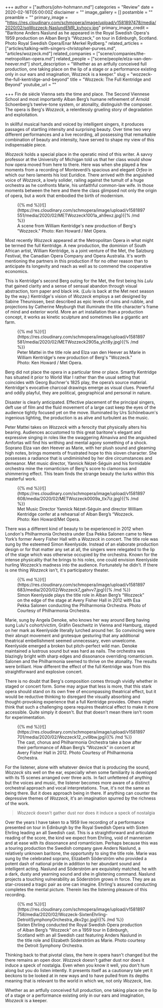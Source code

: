 +++
author = ["authors/john-hohmann.md"]
categories = "Review"
date = 2020-02-16T05:00:00Z
disclaimer = ""
image_gallery = []
postamble = ""
preamble = ""
primary_image = "https://res.cloudinary.com/schmopera/image/upload/v1581897478/media/2020/02/sqWozzeck-NaslundEMR_kvhocy.jpg"
primary_image_credit = "Baritone Anders Naslund as he appeared in the Royal Swedish Opera's 1959 production on Alban Berg’s “Wozzeck,” on tour in Edinburgh, Scotland. Photo Royal Swedish Opera/Enar Merkel Rydberg."
related_articles = ["articles/talking-with-singers-christopher-purves.md", "articles/wozzeck.md"]
related_companies = ["scene/companies/the-metropolitan-opera.md"]
related_people = ["scene/people/elza-van-den-heever.md"]
short_description = "Whether as an artfully conceived full production, one taking place on the lip of a stage or a performance existing only in our ears and imagination, Wozzeck is a keeper."
slug = "wozzeck-the-full-kentridge-and-beyond"
title = "Wozzeck: The Full Kentridge and Beyond"
youtube_url = ""

+++
Fin de siécle Vienna sets the time and place. The Second Viennese School and most importantly Alban Berg’s humane refinement of Arnold Schoenberg’s twelve-tone system, or atonality, distinguish the composer. The opera is Berg's _Wozzeck_, a relentlessly grueling story of degradation and exploitation.

In skillful musical hands and voiced by intelligent singers, it produces passages of startling intensity and surprising beauty. Over time two very different performances and a live recording, all possessing that remarkable combination of beauty and intensity, have served to shape my view of this indispensable piece.

_Wozzeck_ holds a special place in the operatic mind of this writer. A savvy professor at the University of Michigan told us that her class would show how opera moved from here to there. Here was when she played a few moments from a recording of Monteverdi’s spacious and elegant _Orfeo_ in which our hero laments his lost Euridice. There arrived with the anguished voice of _Wozzeck_, a lowly solider, railing against the tumult of a huge orchestra as he confronts Marie, his unfaithful common-law wife. In those moments between the here and there the class glimpsed not only the origin of opera, but a work that embodied the birth of modernism.

<figure data-type="image">{{% md %}}![](https://res.cloudinary.com/schmopera/image/upload/v1581897551/media/2020/02/METWozzeck1001a_ah9exz.jpg){{% /md %}}

<figcaption>A scene from William Kentridge's new production of Berg's "Wozzeck." Photo: Ken Howard / Met Opera.</figcaption>

</figure>

Most recently _Wozzeck_ appeared at the Metropolitan Opera in what might be termed the full Kentridge. A new production, the dominion of South African artist, William Kentridge, is a joint venture of the Met, the Salzburg Festival, the Canadian Opera Company and Opera Australia. It's worth mentioning the partners in this production if for no other reason than to anticipate its longevity and reach as well as to commend the cooperative economics.

This is Kentridge's second Berg outing for the Met, the first being his _Lulu_ that gained clarity and a sense of sensual abandon through visual abstraction, torn paper and black ink. (_Lulu_ is back at the Met next season by the way.) Kentridge's vision of _Wozzeck_ employs a set designed by Sabine Theunissen, best described as epic levels of ruins and rubble, and projections by Catherine Meyburgh that illuminate the title character's frame of mind and exterior world. More an art installation than a production concept, it works as kinetic sculpture and sometimes like a gigantic ant farm.

<figure data-type="image">{{% md %}}![](https://res.cloudinary.com/schmopera/image/upload/v1581897581/media/2020/02/METWozzeck2905a_ylct8y.jpg){{% /md %}}

<figcaption>Peter Mattei in the title role and Elza van den Heever as Marie in William Kentridge's new production of Berg's "Wozzeck." Photo: Ken Howard / Met Opera.</figcaption>

</figure>

Berg did not place the opera in a particular time or place. Smartly Kentridge has situated it prior to World War I rather than the usual setting that coincides with Georg Buchner's 1825 play, the opera’s source material. Kentridge's evocative charcoal drawings emerge as visual clues. Powerful and oddly playful, they are political, geographical and personal in nature.

Disaster is clearly anticipated. Effective placement of the principal singers, deft use of film and the fluid movement of a large cast keep the eyes of the audience tightly focused yet on the move. Illuminated by Urs Schönebaum's ingenious lighting, the production is as alive and turbulent as the music.

Peter Mattei takes on _Wozzeck_ with a ferocity that physically alters his bearing. Audiences accustomed to this great baritone's elegant and expressive singing in roles like the swaggering Almaviva and the anguished Amfortas will find his writhing and mental agony something of a shock. Soprano Elza van den Heever as Marie, with her plush sound and gleaming high notes, brings moments of frustrated hope to this sloven character. She possesses a radiance that is undiminished by her dire circumstances and demeanor. Met music director, Yannick Nézet-Séguin and his formidable orchestra mine the romanticism of Berg's score to clamorous and shimmering effect. This team finds the strange beauty the lurks within this masterful work.

<figure data-type="image">{{% md %}}![](https://res.cloudinary.com/schmopera/image/upload/v1581897608/media/2020/02/METWozzeck0009a_tlx7iz.jpg){{% /md %}}

<figcaption>Met Music Director Yannick Nézet-Séguin and director William Kentridge confer at a rehearsal of Alban Berg’s “Wozzeck. Photo: Ken Howard/Met Opera.</figcaption>

</figure>

There was a different kind of beauty to be experienced in 2012 when London's Philharmonia Orchestra under Esa Pekka Salonen came to New York’s former Avery Fisher Hall with a _Wozzeck_ in concert. The title role was sung by the esteemed Simon Keenlyside. Instead of an elaborate production design or for that matter any set at all, the singers were relegated to the lip of the stage which was otherwise occupied by the orchestra. Known for the intense physicality that he brings to his roles, one could envision Keenlyside hurling Wozzeck’s madness into the audience. Fortunately he didn't. If there is one thing _Wozzeck_ isn't, it's participatory theater.

<figure data-type="image">{{% md %}}![](https://res.cloudinary.com/schmopera/image/upload/v1581897683/media/2020/02/Wozzeck7_gahvv7.jpg){{% /md %}}

<figcaption>Simon Keenlyside plays the title role in Alban Berg’s “Wozzeck” on the edge of the stage at Avery Fisher Hall in 2012 with Esa Pekka Salonen conducting the Philharmonia Orchestra. Photo of Courtesy of Philharmonia Orchestra.</figcaption>

</figure>

Marie, sung by Angela Denoke, who knows her way around Berg having sung Lulu's cohort/victim, Gräfin Geschwitz in Vienna and Hamburg, stayed on her mark as Keenlyside literally lurched around her. So convincing were their abrupt movement and grotesque gesturing that any additional theatrical embellishment seemed unnecessary, even unwelcome. Keenlyside emerged a broken but pitch-perfect wild man. Denoke maintained a lustrous sound but was hard as nails. The orchestra was blazingly bright with sharp edges and dissonance overriding romanticism. Salonen and the Philharmonia seemed to thrive on the atonality. The results were brilliant. How different the effect of the full Kentridge was from this straightforward and explosive concert.

> 

There is no doubt that Berg's composition comes through vividly whether in staged or concert form. Some may argue that less is more, that this stark opera should stand on its own free of encompassing theatrical effect, but it would be reductive thinking to disregard the visually absorbing and thought-provoking experience that a full Kentridge provides. Others might think that such a challenging opera requires theatrical effect to make it more accessible. Quite simply it doesn't. But that doesn't mean there isn't room for experimentation.

<figure data-type="image">{{% md %}}![](https://res.cloudinary.com/schmopera/image/upload/v1581897701/media/2020/02/Wozzeck12_cvl9bw.jpg){{% /md %}}

<figcaption>The cast, chorus and Philharmonia Orchestra take a bow after their performance of Alban Berg’s “Wozzeck” in concert at Avery Fisher Hall in 2012.    Photo Courtesy of Philharmonia Orchestra.</figcaption>

</figure>

For the listener, alone with whatever device that is producing the sound, _Wozzeck_ sits well on the ear, especially when some familiarity is developed with its 15 scenes arranged over three acts. In fact unfettered of anything but the voices and music, the listener becomes more aware of a distinct orchestral approach and vocal interpretations. True, it's not the same as being there. But it does approach being in there. If anything can counter the depressive themes of _Wozzeck_, it's an imagination spurred by the richness of the work.

> _Wozzeck_ doesn't gather dust nor does it induce a speck of nostalgia

Over the years I have taken to a 1959 live recording of a performance presented on tour in Edinburgh by the Royal Swedish Opera with Sixten Ehrling leading an all Swedish cast. This is a straightforward and articulate reading of the score, the kind we expect from Ehrling, void of mannerism and at ease with its dissonance and romanticism. Perhaps because this was a touring production the Swedish company gave Anders Naslund, a relatively unknown baritone, the opportunity to sing the title role. Marie was sung by the celebrated soprano, Elizabeth Söderström who provided a potent dash of national pride in addition to her abundant sound and intelligent acting. Naslund and Söderström are exquisitely matched, he with a dark, dusty and yearning sound and she in glistening command. Naslund projects a touching vulnerability as Söderström grows in force. They are as star-crossed a tragic pair as one can imagine. Ehrling's assured conducting completes the mental picture. Therein lies the listening pleasure of this recording.

<figure data-type="image">{{% md %}}![](https://res.cloudinary.com/schmopera/image/upload/v1581897758/media/2020/02/Wozzeck-SixtenEhrling-DetroitSymphonyOrchestra_dkv2gc.jpg){{% /md %}}

<figcaption>Sixten Ehrling conducted the Royal Swedish Opera production of Alban Berg’s “Wozzeck” on a 1959 tour in Edinburgh, Scotland with an all Swedish cast featuring Anders Naslund in the title role and Elizabeth Söderström as Marie. Photo courtesy the Detroit Symphony Orchestra.</figcaption>

</figure>

Thinking back to that pivotal class, the here in opera hasn't changed but the there remains an open door. _Wozzeck_ doesn't gather dust nor does it induce a speck of nostalgia. Even when you know it well, you don't hum along but you do listen intently. It presents itself as a cautionary tale yet it beckons to be looked at in new ways and to have pulled from its depths meaning that is relevant to the world in which we, not only _Wozzeck_, live.

Whether as an artfully conceived full production, one taking place on the lip of a stage or a performance existing only in our ears and imagination, _Wozzeck_ is a keeper.